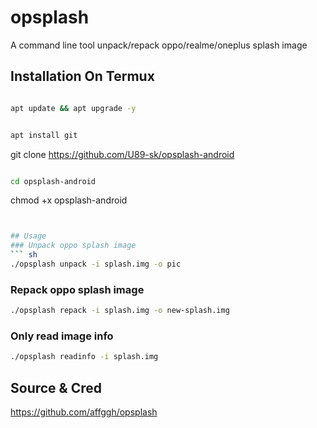 # opsplash

 A command line tool unpack/repack oppo/realme/oneplus splash image

## Installation On Termux

```bash

apt update && apt upgrade -y

```

```bash

apt install git

```
git clone https://github.com/U89-sk/opsplash-android
```bash

cd opsplash-android

```
chmod +x opsplash-android
```bash


## Usage
### Unpack oppo splash image    
``` sh
./opsplash unpack -i splash.img -o pic
```
    
### Repack oppo splash image
``` sh
./opsplash repack -i splash.img -o new-splash.img
```

### Only read image info
``` sh
./opsplash readinfo -i splash.img
```




## Source & Cred
https://github.com/affggh/opsplash
